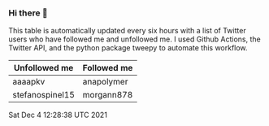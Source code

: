 ### Hi there 👋

This table is automatically updated every six hours with a list of Twitter users who have followed me and unfollowed me. I used Github Actions, the Twitter API, and the python package tweepy to automate this workflow.

| Unfollowed me |  Followed me |
| --- | --- |
|aaaapkv|anapolymer|
|stefanospinel15|morgann878|
Sat Dec  4 12:28:38 UTC 2021
